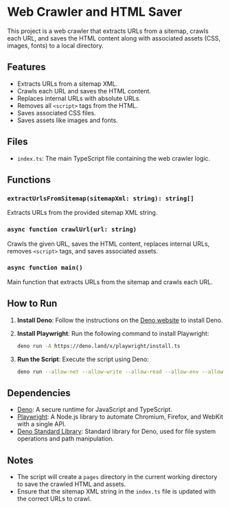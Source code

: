 # Web Crawler and HTML Saver

This project is a web crawler that extracts URLs from a sitemap, crawls each URL, and saves the HTML content along with associated assets (CSS, images, fonts) to a local directory.

## Features
- Extracts URLs from a sitemap XML.
- Crawls each URL and saves the HTML content.
- Replaces internal URLs with absolute URLs.
- Removes all `<script>` tags from the HTML.
- Saves associated CSS files.
- Saves assets like images and fonts.

## Files
- `index.ts`: The main TypeScript file containing the web crawler logic.

## Functions

### `extractUrlsFromSitemap(sitemapXml: string): string[]`
Extracts URLs from the provided sitemap XML string.

### `async function crawlUrl(url: string)`
Crawls the given URL, saves the HTML content, replaces internal URLs, removes `<script>` tags, and saves associated assets.

### `async function main()`
Main function that extracts URLs from the sitemap and crawls each URL.

## How to Run

1. **Install Deno**: Follow the instructions on the [Deno website](https://deno.land/#installation) to install Deno.

2. **Install Playwright**: Run the following command to install Playwright:
    ```sh
    deno run -A https://deno.land/x/playwright/install.ts
    ```

3. **Run the Script**: Execute the script using Deno:
    ```sh
    deno run --allow-net --allow-write --allow-read --allow-env --allow-run index.ts
    ```

## Dependencies
- [Deno](https://deno.land/): A secure runtime for JavaScript and TypeScript.
- [Playwright](https://playwright.dev/): A Node.js library to automate Chromium, Firefox, and WebKit with a single API.
- [Deno Standard Library](https://deno.land/std): Standard library for Deno, used for file system operations and path manipulation.

## Notes
- The script will create a `pages` directory in the current working directory to save the crawled HTML and assets.
- Ensure that the sitemap XML string in the `index.ts` file is updated with the correct URLs to crawl.
